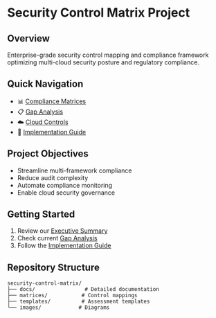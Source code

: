 # Security Control Matrix Project

## Overview
Enterprise-grade security control mapping and compliance framework optimizing multi-cloud security posture and regulatory compliance.

## Quick Navigation
- 📊 [Compliance Matrices](matrices/compliance-matrix.md)
- 📋 [Gap Analysis](matrices/gap-analysis.md)
- ☁️ [Cloud Controls](matrices/cloud-controls.md)
- 📑 [Implementation Guide](docs/implementation.md)

## Project Objectives
- Streamline multi-framework compliance
- Reduce audit complexity
- Automate compliance monitoring
- Enable cloud security governance

## Getting Started
1. Review our [Executive Summary](docs/executive-summary.md)
2. Check current [Gap Analysis](matrices/gap-analysis.md)
3. Follow the [Implementation Guide](docs/implementation.md)

## Repository Structure
```tree
security-control-matrix/
├── docs/                # Detailed documentation
├── matrices/           # Control mappings
├── templates/          # Assessment templates
└── images/            # Diagrams
